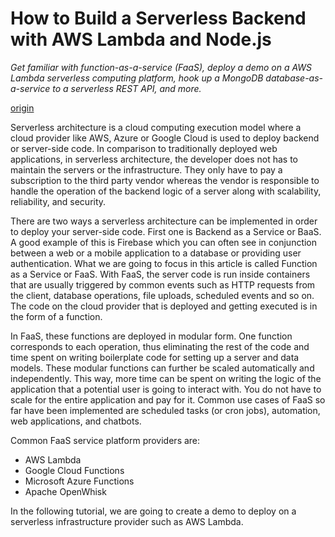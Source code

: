 # How to Build a Serverless Backend with AWS Lambda and Node.js

*Get familiar with function-as-a-service (FaaS), deploy a demo on a AWS Lambda serverless computing platform, hook up a MongoDB database-as-a-service to a serverless REST API, and more.*

[origin](https://medium.com/crowdbotics/how-to-build-a-serverless-backend-with-aws-lambda-and-nodejs-e0d1257086b4)

Serverless architecture is a cloud computing execution model where a cloud provider like AWS, Azure or Google Cloud is used to deploy backend or server-side code. In comparison to traditionally deployed web applications, in serverless architecture, the developer does not has to maintain the servers or the infrastructure. They only have to pay a subscription to the third party vendor whereas the vendor is responsible to handle the operation of the backend logic of a server along with scalability, reliability, and security.

There are two ways a serverless architecture can be implemented in order to deploy your server-side code. First one is Backend as a Service or BaaS. A good example of this is Firebase which you can often see in conjunction between a web or a mobile application to a database or providing user authentication.
What we are going to focus in this article is called Function as a Service or FaaS. With FaaS, the server code is run inside containers that are usually triggered by common events such as HTTP requests from the client, database operations, file uploads, scheduled events and so on. The code on the cloud provider that is deployed and getting executed is in the form of a function.

In FaaS, these functions are deployed in modular form. One function corresponds to each operation, thus eliminating the rest of the code and time spent on writing boilerplate code for setting up a server and data models. These modular functions can further be scaled automatically and independently. This way, more time can be spent on writing the logic of the application that a potential user is going to interact with. You do not have to scale for the entire application and pay for it. Common use cases of FaaS so far have been implemented are scheduled tasks (or cron jobs), automation, web applications, and chatbots.

Common FaaS service platform providers are:

- AWS Lambda
- Google Cloud Functions
- Microsoft Azure Functions
- Apache OpenWhisk

In the following tutorial, we are going to create a demo to deploy on a serverless infrastructure provider such as AWS Lambda.

